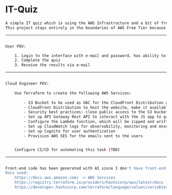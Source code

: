 # IT-Quiz

```sh
A simple IT quiz which is using the AWS Infrastructure and a bit of front-end tools.
This project stays entirely in the boundaries of AWS Free Tier because of a very large caveat, often met in real-life workplace environments: Costs, Costs and again ... Costs. Hence, that is why Route 53 or WAF were not used here, although they could make our lives easier.
```

-----------------------------------------------------------------------------------------------------------------------------------------------------------------------------------------------------------------------------------

```sh

User POV:

    1. Login to the interface with e-mail and password, has ability to reset password
    2. Complete the quiz
    3. Receive the results via e-mail
```

-----------------------------------------------------------------------------------------------------------------------------------------------------------------------------------------------------------------------------------


```sh

Cloud Engineer POV:
    
    Use Terraform to create the following AWS Services:
    
        - S3 Bucket to be used as OAC for the CloudFront Distribution and to store the html, css and js objects for the quiz website
        - CloudFront Distribution to host the website, make it available for the users and cache the content at edge, redirect HTTP trafic to HTTP/S for encryption in transit
        - Security best practices: close public access to the S3 bucket and DynamoDB table, set bucket access level policy for the OAC, IAM Role for API Gateway to invoke Lambda and for the Lambda function to put items in the DynamoDB table
        - Set up API Gateway Rest API to interact with the JS app to grab the email and score and POST them on the API Gateway endpoint
        - Configure the Lambda function, which will be zipped and written in python 3.12
        - Set up CloudWatch logs for observability, monitoring and ensuring that everything can be easily understood and troubleshooted if something goes wrong
        - Set up Cognito for user authentication
        - Provision AWS SES for the emails sent to the users


    Configure CI/CD for automating this task (TBD)
```

-----------------------------------------------------------------------------------------------------------------------------------------------------------------------------------------------------------------------------------


```sh

Front-end code has been generated with AI since I don't have front-end knowledge.
Docs used: 
    https://docs.aws.amazon.com/ -> AWS Services
    https://registry.terraform.io/providers/hashicorp/aws/latest/docs -> TF IaC
    https://developer.hashicorp.com/terraform/language/values/variables -> TF Variables
```
